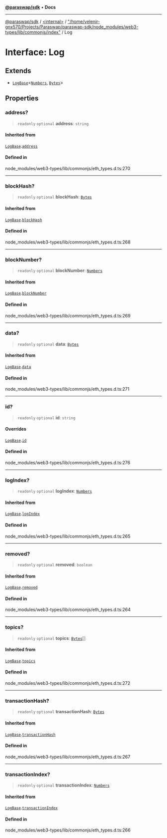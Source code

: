 [**@paraswap/sdk**](../../../../README.md) • **Docs**

***

[@paraswap/sdk](../../../../globals.md) / [\<internal\>](../../../README.md) / ["/home/velenir-gnx570/Projects/Paraswap/paraswap-sdk/node\_modules/web3-types/lib/commonjs/index"](../README.md) / Log

# Interface: Log

## Extends

- [`LogBase`](LogBase.md)\<[`Numbers`](../../../type-aliases/Numbers.md), [`Bytes`](../../../type-aliases/Bytes.md)\>

## Properties

### address?

> `readonly` `optional` **address**: `string`

#### Inherited from

[`LogBase`](LogBase.md).[`address`](LogBase.md#address)

#### Defined in

node\_modules/web3-types/lib/commonjs/eth\_types.d.ts:270

***

### blockHash?

> `readonly` `optional` **blockHash**: [`Bytes`](../../../type-aliases/Bytes.md)

#### Inherited from

[`LogBase`](LogBase.md).[`blockHash`](LogBase.md#blockhash)

#### Defined in

node\_modules/web3-types/lib/commonjs/eth\_types.d.ts:268

***

### blockNumber?

> `readonly` `optional` **blockNumber**: [`Numbers`](../../../type-aliases/Numbers.md)

#### Inherited from

[`LogBase`](LogBase.md).[`blockNumber`](LogBase.md#blocknumber)

#### Defined in

node\_modules/web3-types/lib/commonjs/eth\_types.d.ts:269

***

### data?

> `readonly` `optional` **data**: [`Bytes`](../../../type-aliases/Bytes.md)

#### Inherited from

[`LogBase`](LogBase.md).[`data`](LogBase.md#data)

#### Defined in

node\_modules/web3-types/lib/commonjs/eth\_types.d.ts:271

***

### id?

> `readonly` `optional` **id**: `string`

#### Overrides

[`LogBase`](LogBase.md).[`id`](LogBase.md#id)

#### Defined in

node\_modules/web3-types/lib/commonjs/eth\_types.d.ts:276

***

### logIndex?

> `readonly` `optional` **logIndex**: [`Numbers`](../../../type-aliases/Numbers.md)

#### Inherited from

[`LogBase`](LogBase.md).[`logIndex`](LogBase.md#logindex)

#### Defined in

node\_modules/web3-types/lib/commonjs/eth\_types.d.ts:265

***

### removed?

> `readonly` `optional` **removed**: `boolean`

#### Inherited from

[`LogBase`](LogBase.md).[`removed`](LogBase.md#removed)

#### Defined in

node\_modules/web3-types/lib/commonjs/eth\_types.d.ts:264

***

### topics?

> `readonly` `optional` **topics**: [`Bytes`](../../../type-aliases/Bytes.md)[]

#### Inherited from

[`LogBase`](LogBase.md).[`topics`](LogBase.md#topics)

#### Defined in

node\_modules/web3-types/lib/commonjs/eth\_types.d.ts:272

***

### transactionHash?

> `readonly` `optional` **transactionHash**: [`Bytes`](../../../type-aliases/Bytes.md)

#### Inherited from

[`LogBase`](LogBase.md).[`transactionHash`](LogBase.md#transactionhash)

#### Defined in

node\_modules/web3-types/lib/commonjs/eth\_types.d.ts:267

***

### transactionIndex?

> `readonly` `optional` **transactionIndex**: [`Numbers`](../../../type-aliases/Numbers.md)

#### Inherited from

[`LogBase`](LogBase.md).[`transactionIndex`](LogBase.md#transactionindex)

#### Defined in

node\_modules/web3-types/lib/commonjs/eth\_types.d.ts:266
